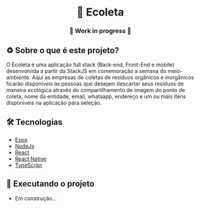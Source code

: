 <p align="center">
<!-- <img src="" width="190px"/> -->
</p>
<h1 align="center">💚 Ecoleta  </h1>
<h3 align="center">🚧 Work in progress 🚧 </h3>
<p>

## ♻️ Sobre o que é este projeto?
O Ecoleta é uma aplicação full stack (Back-end, Front-End e mobile) desenvolvida a partir da StackJS em comemoração a semana do meio-ambiente.
Aqui as empresas de coletas de resíduos orgânicos e inorgânicos ficarão disponíveis às pessoas que desejam descartar seus resíduos de maneira ecológica
através do compartilhamento de imagem do ponto de coleta, nome da entidade, email, whatsapp, endereço e um ou mais ítens disponíveis na aplicação para seleção.

## 🛠️ Tecnologias 
- <a href="https://expo.io/">Expo</a>
- <a href="https://nodejs.org/">NodeJs</a>
- <a href="https://reactjs.org/">React</a>
- <a href="https://facebook.github.io/react-native/">React Native</a>
- <a href="https://www.typescriptlang.org/">TypeScript</a>

## 🚀 Executando o projeto
- Em construção...
